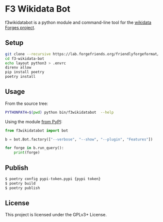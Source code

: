# F3 Wikidata Bot

f3wikidatabot is a python module and command-line tool for the [wikidata Forges project](https://www.wikidata.org/wiki/Wikidata:WikiProject_Informatics/Forges).

## Setup

```sh
git clone --recursive https://lab.forgefriends.org/friendlyforgeformat/f3-wikidata-bot.git
cd f3-wikidata-bot
echo layout python3 > .envrc
direnv allow
pip install poetry
poetry install
```

## Usage

From the source tree:

```sh
PYTHONPATH=$(pwd) python bin/f3wikidatabot  --help
```

Using the module [from PyPI](https://pypi.org/project/f3wikidatabot/):

```python
from f3wikidatabot import bot

b = bot.Bot.factory(["--verbose", "--show", "--plugin", "Features"])

for forge in b.run_query():
    print(forge)
```

## Publish

```sh
$ poetry config pypi-token.pypi {pypi token}
$ poetry build
$ poetry publish
```

## License

This project is licensed under the GPLv3+ License.
